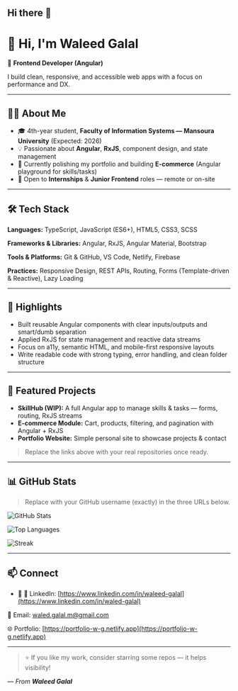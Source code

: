 ## Hi there 👋
# 👋 Hi, I'm Waleed Galal

🚀 **Frontend Developer (Angular)**

I build clean, responsive, and accessible web apps with a focus on performance and DX.

---

## 🧑‍💻 About Me

* 🎓 4th-year student, **Faculty of Information Systems — Mansoura University** (Expected: 2026)
* 💡 Passionate about **Angular**, **RxJS**, component design, and state management
* 🔭 Currently polishing my portfolio and building **E-commerce** (Angular playground for skills/tasks)
* 🤝 Open to **Internships** & **Junior Frontend** roles — remote or on-site

---

## 🛠 Tech Stack

**Languages:** TypeScript, JavaScript (ES6+), HTML5, CSS3, SCSS

**Frameworks & Libraries:** Angular, RxJS, Angular Material, Bootstrap

**Tools & Platforms:** Git & GitHub, VS Code, Netlify, Firebase

**Practices:** Responsive Design, REST APIs, Routing, Forms (Template-driven & Reactive), Lazy Loading

---

## 📌 Highlights

* Built reusable Angular components with clear inputs/outputs and smart/dumb separation
* Applied RxJS for state management and reactive data streams
* Focus on a11y, semantic HTML, and mobile-first responsive layouts
* Write readable code with strong typing, error handling, and clean folder structure

---

## 🌟 Featured Projects

* **SkillHub (WIP):** A full Angular app to manage skills & tasks — forms, routing, RxJS streams
* **E‑commerce Module:** Cart, products, filtering, and pagination with Angular + RxJS
* **Portfolio Website:** Simple personal site to showcase projects & contact

> Replace the links above with your real repositories once ready.

---

## 📊 GitHub Stats

> Replace **<USERNAME>** with your GitHub username (exactly) in the three URLs below.
> 
![GitHub Stats](https://github-readme-stats.vercel.app/api?username=WaledGalalM&show_icons=true&hide_title=true)

![Top Languages](https://github-readme-stats.vercel.app/api/top-langs/?username=WaledGalalM&layout=compact)

![Streak](https://streak-stats.demolab.com?user=WaledGalalM)


---

## 📫 Connect

* 💼 💼 LinkedIn: [https://www.linkedin.com/in/waleed-galal](https://www.linkedin.com/in/waled-galal)

📧 Email: [waled.galal.m@gmail.com](mailto:waled.galal.m@gmail.com)

🌐 Portfolio: [https://portfolio-w-g.netlify.app](https://portfolio-w-g.netlify.app)

---

> ⭐ If you like my work, consider starring some repos — it helps visibility!

— *From **Waleed Galal***

<!--
**WaledGalalM/WaledGalalM** is a ✨ _special_ ✨ repository because its `README.md` (this file) appears on your GitHub profile.

Here are some ideas to get you started:

- 🔭 I’m currently working on ...
- 🌱 I’m currently learning ...
- 👯 I’m looking to collaborate on ...
- 🤔 I’m looking for help with ...
- 💬 Ask me about ...
- 📫 How to reach me: ...
- 😄 Pronouns: ...
- ⚡ Fun fact: ...
-->
